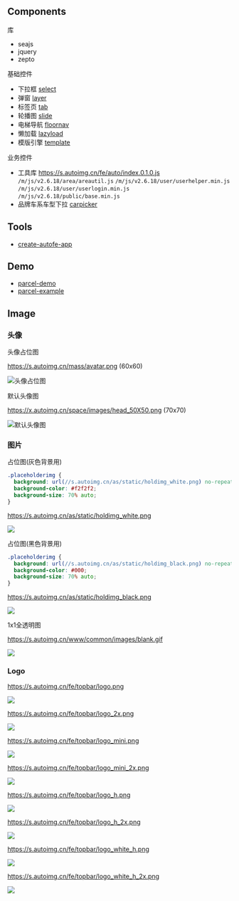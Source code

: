 ## Components

库

- seajs
- jquery
- zepto

基础控件

- 下拉框 [select](https://athm-fe.github.io/select/)
- 弹窗 [layer](https://athm-fe.github.io/layer/)
- 标签页 [tab](https://athm-fe.github.io/tab/)
- 轮播图 [slide](https://athm-fe.github.io/slide/)
- 电梯导航 [floornav](https://athm-fe.github.io/floornav/)
- 懒加载 [lazyload](https://athm-fe.github.io/lazyload/)
- 模版引擎 [template](https://athm-fe.github.io/template/)

业务控件

- 工具库 https://s.autoimg.cn/fe/auto/index.0.1.0.js
    `/m/js/v2.6.18/area/areautil.js`
    `/m/js/v2.6.18/user/userhelper.min.js`
    `/m/js/v2.6.18/user/userlogin.min.js`
    `/m/js/v2.6.18/public/base.min.js`
- 品牌车系车型下拉 [carpicker](https://athm-fe.github.io/carpicker/)

## Tools

- [create-autofe-app](https://github.com/athm-fe/create-autofe-app)

## Demo

- [parcel-demo](https://github.com/athm-fe/parcel-demo)
- [parcel-example](https://github.com/athm-fe/parcel-example)

## Image

### 头像

头像占位图

https://s.autoimg.cn/mass/avatar.png (60x60)

![头像占位图](https://s.autoimg.cn/mass/avatar.png)

默认头像图

https://x.autoimg.cn/space/images/head_50X50.png (70x70)

![默认头像图](https://x.autoimg.cn/space/images/head_50X50.png)

### 图片

占位图(灰色背景用)

```css
.placeholderimg {
  background: url(//s.autoimg.cn/as/static/holdimg_white.png) no-repeat center center;
  background-color: #f2f2f2;
  background-size: 70% auto;
}
```

https://s.autoimg.cn/as/static/holdimg_white.png

![](https://s.autoimg.cn/as/static/holdimg_white.png)

占位图(黑色背景用)

```css
.placeholderimg {
  background: url(//s.autoimg.cn/as/static/holdimg_black.png) no-repeat center center;
  background-color: #000;
  background-size: 70% auto;
}
```

https://s.autoimg.cn/as/static/holdimg_black.png

![](https://s.autoimg.cn/as/static/holdimg_black.png)

1x1全透明图

https://s.autoimg.cn/www/common/images/blank.gif

![](https://s.autoimg.cn/www/common/images/blank.gif)

### Logo

https://s.autoimg.cn/fe/topbar/logo.png

![](https://s.autoimg.cn/fe/topbar/logo.png)

https://s.autoimg.cn/fe/topbar/logo_2x.png

![](https://s.autoimg.cn/fe/topbar/logo_2x.png)

https://s.autoimg.cn/fe/topbar/logo_mini.png

![](https://s.autoimg.cn/fe/topbar/logo_mini.png)

https://s.autoimg.cn/fe/topbar/logo_mini_2x.png

![](https://s.autoimg.cn/fe/topbar/logo_mini_2x.png)

https://s.autoimg.cn/fe/topbar/logo_h.png

![](https://s.autoimg.cn/fe/topbar/logo_h.png)

https://s.autoimg.cn/fe/topbar/logo_h_2x.png

![](https://s.autoimg.cn/fe/topbar/logo_h_2x.png)

https://s.autoimg.cn/fe/topbar/logo_white_h.png

![](https://s.autoimg.cn/fe/topbar/logo_white_h.png)

https://s.autoimg.cn/fe/topbar/logo_white_h_2x.png

![](https://s.autoimg.cn/fe/topbar/logo_white_h_2x.png)
